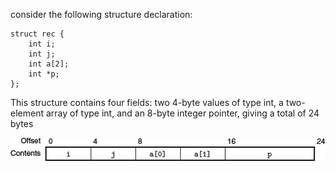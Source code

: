 consider the following structure declaration:

	struct rec {
		int i;
		int j;
		int a[2];
		int *p;
	};

This structure contains four fields: two 4-byte values of type int, a two-element array of type int, and an 8-byte integer pointer, giving a total of 24 bytes

![](a.png)
